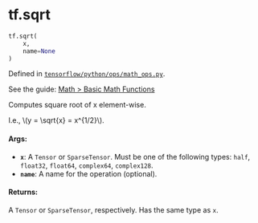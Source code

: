 <div itemscope itemtype="http://developers.google.com/ReferenceObject">
<meta itemprop="name" content="tf.sqrt" />
</div>

# tf.sqrt

``` python
tf.sqrt(
    x,
    name=None
)
```



Defined in [`tensorflow/python/ops/math_ops.py`](https://www.tensorflow.org/code/tensorflow/python/ops/math_ops.py).

See the guide: [Math > Basic Math Functions](../../../api_guides/python/math_ops.md#Basic_Math_Functions)

Computes square root of x element-wise.

I.e., \\(y = \sqrt{x} = x^{1/2}\\).

#### Args:

* <b>`x`</b>: A `Tensor` or `SparseTensor`. Must be one of the following types: `half`,
    `float32`, `float64`, `complex64`, `complex128`.
* <b>`name`</b>: A name for the operation (optional).


#### Returns:

A `Tensor` or `SparseTensor`, respectively. Has the same type as `x`.